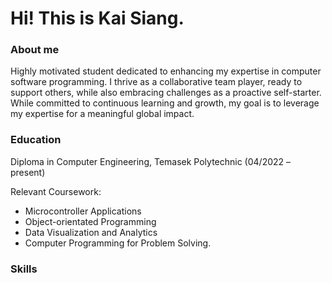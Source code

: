# Hi! This is Kai Siang.

### About me

Highly motivated student dedicated to enhancing my expertise in computer software programming. I thrive as a
collaborative team player, ready to support others, while also embracing challenges as a proactive self-starter. While
committed to continuous learning and growth, my goal is to leverage my expertise for a meaningful global impact.

### Education

Diploma in Computer Engineering, Temasek Polytechnic (04/2022 – present)

Relevant Coursework: 
- Microcontroller Applications
- Object-orientated Programming
- Data Visualization and Analytics
- Computer Programming for Problem Solving.

### Skills

